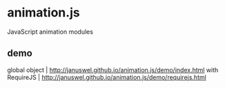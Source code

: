 animation.js
============

JavaScript animation modules

demo
----

global object   | http://januswel.github.io/animation.js/demo/index.html
with RequireJS  | http://januswel.github.io/animation.js/demo/requirejs.html
